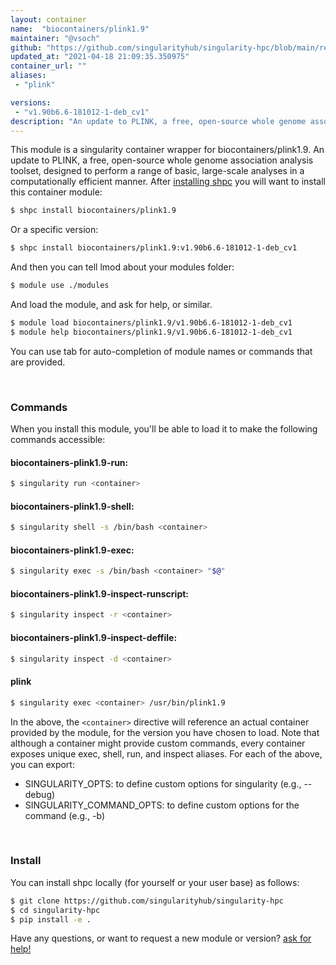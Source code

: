 ```yaml
---
layout: container
name:  "biocontainers/plink1.9"
maintainer: "@vsoch"
github: "https://github.com/singularityhub/singularity-hpc/blob/main/registry/biocontainers/plink1.9/container.yaml"
updated_at: "2021-04-18 21:09:35.350975"
container_url: ""
aliases:
 - "plink"

versions:
 - "v1.90b6.6-181012-1-deb_cv1"
description: "An update to PLINK, a free, open-source whole genome association analysis toolset, designed to perform a range of basic, large-scale analyses in a computationally efficient manner."
---
```


This module is a singularity container wrapper for biocontainers/plink1.9.
An update to PLINK, a free, open-source whole genome association analysis toolset, designed to perform a range of basic, large-scale analyses in a computationally efficient manner.
After [installing shpc](#install) you will want to install this container module:

```bash
$ shpc install biocontainers/plink1.9
```

Or a specific version:

```bash
$ shpc install biocontainers/plink1.9:v1.90b6.6-181012-1-deb_cv1
```

And then you can tell lmod about your modules folder:

```bash
$ module use ./modules
```

And load the module, and ask for help, or similar.

```bash
$ module load biocontainers/plink1.9/v1.90b6.6-181012-1-deb_cv1
$ module help biocontainers/plink1.9/v1.90b6.6-181012-1-deb_cv1
```

You can use tab for auto-completion of module names or commands that are provided.

<br>

### Commands

When you install this module, you'll be able to load it to make the following commands accessible:

#### biocontainers-plink1.9-run:

```bash
$ singularity run <container>
```

#### biocontainers-plink1.9-shell:

```bash
$ singularity shell -s /bin/bash <container>
```

#### biocontainers-plink1.9-exec:

```bash
$ singularity exec -s /bin/bash <container> "$@"
```

#### biocontainers-plink1.9-inspect-runscript:

```bash
$ singularity inspect -r <container>
```

#### biocontainers-plink1.9-inspect-deffile:

```bash
$ singularity inspect -d <container>
```


#### plink
       
```bash
$ singularity exec <container> /usr/bin/plink1.9
```



In the above, the `<container>` directive will reference an actual container provided
by the module, for the version you have chosen to load. Note that although a container
might provide custom commands, every container exposes unique exec, shell, run, and
inspect aliases. For each of the above, you can export:

 - SINGULARITY_OPTS: to define custom options for singularity (e.g., --debug)
 - SINGULARITY_COMMAND_OPTS: to define custom options for the command (e.g., -b)

<br>
  
### Install

You can install shpc locally (for yourself or your user base) as follows:

```bash
$ git clone https://github.com/singularityhub/singularity-hpc
$ cd singularity-hpc
$ pip install -e .
```

Have any questions, or want to request a new module or version? [ask for help!](https://github.com/singularityhub/singularity-hpc/issues)